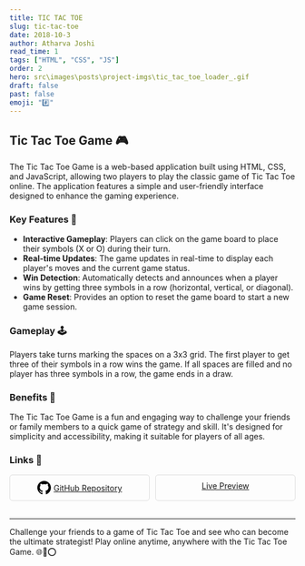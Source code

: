 ```yaml
---
title: TIC TAC TOE
slug: tic-tac-toe
date: 2018-10-3
author: Atharva Joshi
read_time: 1
tags: ["HTML", "CSS", "JS"]
order: 2
hero: src\images\posts\project-imgs\tic_tac_toe_loader_.gif
draft: false
past: false
emoji: "#️⃣"
---
```


## Tic Tac Toe Game 🎮

The Tic Tac Toe Game is a web-based application built using HTML, CSS, and JavaScript, allowing two players to play the classic game of Tic Tac Toe online. The application features a simple and user-friendly interface designed to enhance the gaming experience.

### Key Features 🔑

- **Interactive Gameplay**: Players can click on the game board to place their symbols (X or O) during their turn.
- **Real-time Updates**: The game updates in real-time to display each player's moves and the current game status.
- **Win Detection**: Automatically detects and announces when a player wins by getting three symbols in a row (horizontal, vertical, or diagonal).
- **Game Reset**: Provides an option to reset the game board to start a new game session.

### Gameplay 🕹️

Players take turns marking the spaces on a 3x3 grid. The first player to get three of their symbols in a row wins the game. If all spaces are filled and no player has three symbols in a row, the game ends in a draw.

### Benefits 🌟

The Tic Tac Toe Game is a fun and engaging way to challenge your friends or family members to a quick game of strategy and skill. It's designed for simplicity and accessibility, making it suitable for players of all ages.

### Links 🔗

<div style="display: flex; flex-wrap: wrap; gap: 10px;">

<div style="flex: 1; min-width: 150px; border: 1px solid #ddd; border-radius: 5px; padding: 10px; text-align: center;">
  <a href="https://github.com/atharva20-coder/tic-tac-toe" target="_blank" style="display: flex; align-items: center; justify-content: center;">
    <svg height="24" width="24" viewBox="0 0 16 16" version="1.1" aria-hidden="true" style="fill: #000; margin-right: 5px;">
      <path fill-rule="evenodd" d="M8 0C3.58 0 0 3.58 0 8c0 3.54 2.29 6.53 5.47 7.59.4.07.55-.17.55-.38 0-.19-.01-.82-.01-1.49-2.01.37-2.53-.49-2.69-.94-.09-.23-.48-.94-.82-1.13-.28-.15-.68-.52-.01-.53.63-.01 1.08.58 1.23.82.72 1.21 1.87.87 2.33.66.07-.52.28-.87.51-1.07-1.78-.2-3.64-.89-3.64-3.95 0-.87.31-1.59.82-2.15-.08-.2-.36-1.02.08-2.12 0 0 .67-.21 2.2.82.64-.18 1.32-.27 2-.27.68 0 1.36.09 2 .27 1.53-1.04 2.2-.82 2.2-.82.44 1.1.16 1.92.08 2.12.51.56.82 1.27.82 2.15 0 3.07-1.87 3.75-3.65 3.95.29.25.54.73.54 1.48 0 1.07-.01 1.93-.01 2.2 0 .21.15.45.55.38A8.013 8.013 0 0 0 16 8c0-4.42-3.58-8-8-8z"></path>
    </svg>
    GitHub Repository
  </a>
</div>

<div style="flex: 1; min-width: 150px; border: 1px solid #ddd; border-radius: 5px; padding: 10px; text-align: center;">
  <a href="https://catch-my-tail.netlify.app/" target="_blank">Live Preview</a>
</div>
</div>

<br>

---

Challenge your friends to a game of Tic Tac Toe and see who can become the ultimate strategist! Play online anytime, anywhere with the Tic Tac Toe Game. 🌐🔴⭕
